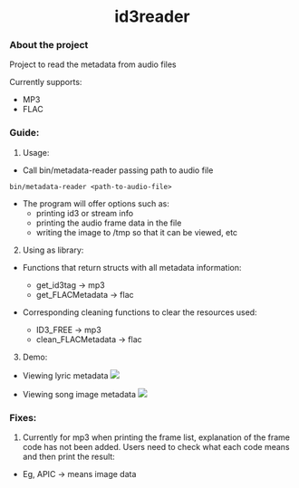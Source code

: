 <h1 style="text-align: center;">id3reader</h1>

<h3>About the project</h3>
Project to read the metadata from audio files

Currently supports:
- MP3
- FLAC 

<h3>Guide:</h3>

1. Usage:
  - Call bin/metadata-reader passing path to audio file 

```Shell
bin/metadata-reader <path-to-audio-file>
```

  - The program will offer options such as:
    - printing id3 or stream info
    - printing the audio frame data in the file
    - writing the image to /tmp so that it can be viewed, etc

2. Using as library:
  - Functions that return structs with all metadata information:
    - get_id3tag -> mp3
    - get_FLACMetadata -> flac

  - Corresponding cleaning functions to clear the resources used:
    - ID3_FREE -> mp3
    - clean_FLACMetadata -> flac

3. Demo:
  - Viewing lyric metadata
  ![](data/lyric.webp)

  - Viewing song image metadata
  ![](data/image.webp) 


<h3>Fixes:</h3> 

1. Currently for mp3 when printing the frame list, explanation of the frame code has not been added. Users need to check what 
each code means and then print the result:
  - Eg, APIC -> means image data
